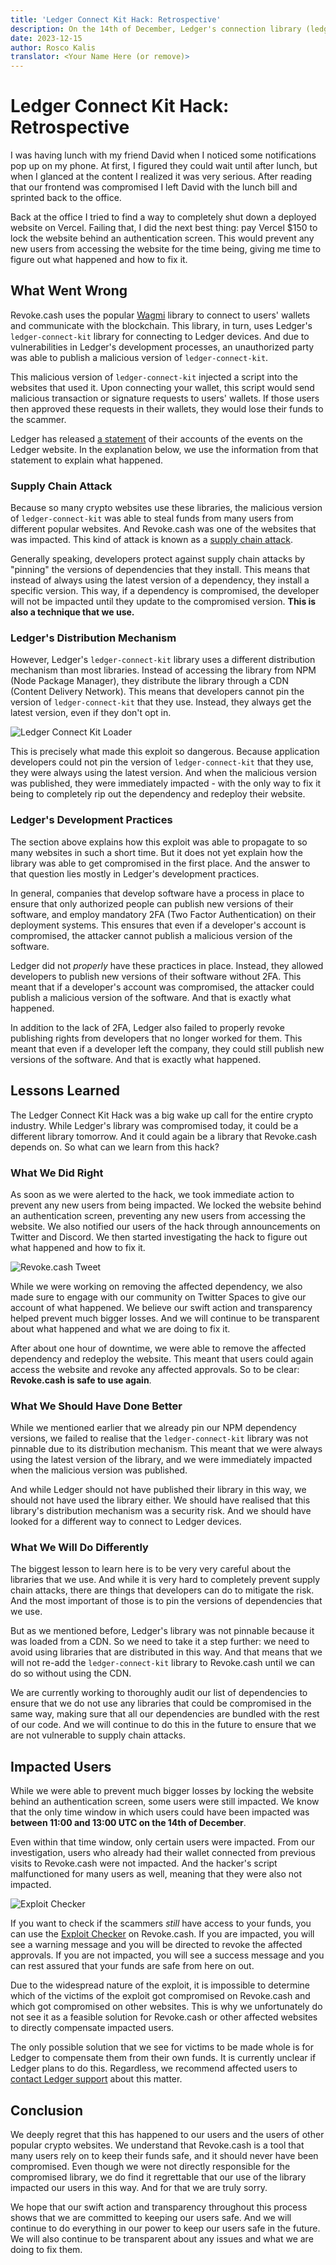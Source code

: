```yaml
---
title: 'Ledger Connect Kit Hack: Retrospective'
description: On the 14th of December, Ledger's connection library (ledger-connect-kit) was compromised. This impacted many websites in the crypto space, including Revoke.cash. We dive into the cause and lessons learned.
date: 2023-12-15
author: Rosco Kalis
translator: <Your Name Here (or remove)>
---
```


# Ledger Connect Kit Hack: Retrospective

I was having lunch with my friend David when I noticed some notifications pop up on my phone. At first, I figured they could wait until after lunch, but when I glanced at the content I realized it was very serious. After reading that our frontend was compromised I left David with the lunch bill and sprinted back to the office.

Back at the office I tried to find a way to completely shut down a deployed website on Vercel. Failing that, I did the next best thing: pay Vercel $150 to lock the website behind an authentication screen. This would prevent any new users from accessing the website for the time being, giving me time to figure out what happened and how to fix it.

## What Went Wrong

Revoke.cash uses the popular [Wagmi](https://wagmi.sh/) library to connect to users' wallets and communicate with the blockchain. This library, in turn, uses Ledger's `ledger-connect-kit` library for connecting to Ledger devices. And due to vulnerabilities in Ledger's development processes, an unauthorized party was able to publish a malicious version of `ledger-connect-kit`.

This malicious version of `ledger-connect-kit` injected a script into the websites that used it. Upon connecting your wallet, this script would send malicious transaction or signature requests to users' wallets. If those users then approved these requests in their wallets, they would lose their funds to the scammer.

Ledger has released [a statement](https://www.ledger.com/blog/a-letter-from-ledger-chairman-ceo-pascal-gauthier-regarding-ledger-connect-kit-exploit) of their accounts of the events on the Ledger website. In the explanation below, we use the information from that statement to explain what happened.

### Supply Chain Attack

Because so many crypto websites use these libraries, the malicious version of `ledger-connect-kit` was able to steal funds from many users from different popular websites. And Revoke.cash was one of the websites that was impacted. This kind of attack is known as a [supply chain attack](https://en.wikipedia.org/wiki/Supply_chain_attack).

Generally speaking, developers protect against supply chain attacks by "pinning" the versions of dependencies that they install. This means that instead of always using the latest version of a dependency, they install a specific version. This way, if a dependency is compromised, the developer will not be impacted until they update to the compromised version. **This is also a technique that we use.**

### Ledger's Distribution Mechanism

However, Ledger's `ledger-connect-kit` library uses a different distribution mechanism than most libraries. Instead of accessing the library from NPM (Node Package Manager), they distribute the library through a CDN (Content Delivery Network). This means that developers cannot pin the version of `ledger-connect-kit` that they use. Instead, they always get the latest version, even if they don't opt in.

![Ledger Connect Kit Loader](/assets/images/blog/2023/ledger-connect-kit-hack-retrospective/connect-kit-loader.png)

This is precisely what made this exploit so dangerous. Because application developers could not pin the version of `ledger-connect-kit` that they use, they were always using the latest version. And when the malicious version was published, they were immediately impacted - with the only way to fix it being to completely rip out the dependency and redeploy their website.

### Ledger's Development Practices

The section above explains how this exploit was able to propagate to so many websites in such a short time. But it does not yet explain how the library was able to get compromised in the first place. And the answer to that question lies mostly in Ledger's development practices.

In general, companies that develop software have a process in place to ensure that only authorized people can publish new versions of their software, and employ mandatory 2FA (Two Factor Authentication) on their deployment systems. This ensures that even if a developer's account is compromised, the attacker cannot publish a malicious version of the software.

Ledger did not _properly_ have these practices in place. Instead, they allowed developers to publish new versions of their software without 2FA. This meant that if a developer's account was compromised, the attacker could publish a malicious version of the software. And that is exactly what happened.

In addition to the lack of 2FA, Ledger also failed to properly revoke publishing rights from developers that no longer worked for them. This meant that even if a developer left the company, they could still publish new versions of the software. And that is exactly what happened.

## Lessons Learned

The Ledger Connect Kit Hack was a big wake up call for the entire crypto industry. While Ledger's library was compromised today, it could be a different library tomorrow. And it could again be a library that Revoke.cash depends on. So what can we learn from this hack?

### What We Did Right

As soon as we were alerted to the hack, we took immediate action to prevent any new users from being impacted. We locked the website behind an authentication screen, preventing any new users from accessing the website. We also notified our users of the hack through announcements on Twitter and Discord. We then started investigating the hack to figure out what happened and how to fix it.

![Revoke.cash Tweet](/assets/images/blog/2023/ledger-connect-kit-hack-retrospective/revokecash-tweet.png)

While we were working on removing the affected dependency, we also made sure to engage with our community on Twitter Spaces to give our account of what happened. We believe our swift action and transparency helped prevent much bigger losses. And we will continue to be transparent about what happened and what we are doing to fix it.

After about one hour of downtime, we were able to remove the affected dependency and redeploy the website. This meant that users could again access the website and revoke any affected approvals. So to be clear: **Revoke.cash is safe to use again**.

### What We Should Have Done Better

While we mentioned earlier that we already pin our NPM dependency versions, we failed to realise that the `ledger-connect-kit` library was not pinnable due to its distribution mechanism. This meant that we were always using the latest version of the library, and we were immediately impacted when the malicious version was published.

And while Ledger should not have published their library in this way, we should not have used the library either. We should have realised that this library's distribution mechanism was a security risk. And we should have looked for a different way to connect to Ledger devices.

### What We Will Do Differently

The biggest lesson to learn here is to be very very careful about the libraries that we use. And while it is very hard to completely prevent supply chain attacks, there are things that developers can do to mitigate the risk. And the most important of those is to pin the versions of dependencies that we use.

But as we mentioned before, Ledger's library was not pinnable because it was loaded from a CDN. So we need to take it a step further: we need to avoid using libraries that are distributed in this way. And that means that we will not re-add the `ledger-connect-kit` library to Revoke.cash until we can do so without using the CDN.

We are currently working to thoroughly audit our list of dependencies to ensure that we do not use any libraries that could be compromised in the same way, making sure that all our dependencies are bundled with the rest of our code. And we will continue to do this in the future to ensure that we are not vulnerable to supply chain attacks.

## Impacted Users

While we were able to prevent much bigger losses by locking the website behind an authentication screen, some users were still impacted. We know that the only time window in which users could have been impacted was **between 11:00 and 13:00 UTC on the 14th of December**.

Even within that time window, only certain users were impacted. From our investigation, users who already had their wallet connected from previous visits to Revoke.cash were not impacted. And the hacker's script malfunctioned for many users as well, meaning that they were also not impacted.

![Exploit Checker](/assets/images/blog/2023/ledger-connect-kit-hack-retrospective/exploit-checker.png)

If you want to check if the scammers _still_ have access to your funds, you can use the [Exploit Checker](/exploits/ledger-connect-kit) on Revoke.cash. If you are impacted, you will see a warning message and you will be directed to revoke the affected approvals. If you are not impacted, you will see a success message and you can rest assured that your funds are safe from here on out.

Due to the widespread nature of the exploit, it is impossible to determine which of the victims of the exploit got compromised on Revoke.cash and which got compromised on other websites. This is why we unfortunately do not see it as a feasible solution for Revoke.cash or other affected websites to directly compensate impacted users.

The only possible solution that we see for victims to be made whole is for Ledger to compensate them from their own funds. It is currently unclear if Ledger plans to do this. Regardless, we recommend affected users to [contact Ledger support](https://support.ledger.com/hc/en-us/articles/4423020306705-Contact-Us?support=true) about this matter.

## Conclusion

We deeply regret that this has happened to our users and the users of other popular crypto websites. We understand that Revoke.cash is a tool that many users rely on to keep their funds safe, and it should never have been compromised. Even though we were not directly responsible for the compromised library, we do find it regrettable that our use of the library impacted our users in this way. And for that we are truly sorry.

We hope that our swift action and transparency throughout this process shows that we are committed to keeping our users safe. And we will continue to do everything in our power to keep our users safe in the future. We will also continue to be transparent about any issues and what we are doing to fix them.
